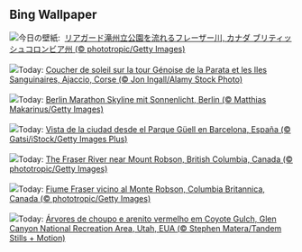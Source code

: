 ## Bing Wallpaper
![](https://www.bing.com/th?id=OHR.FraserRiverBC_JA-JP3101600777_UHD.jpg&w=1000)今日の壁紙: &nbsp;[リアガード滝州立公園を流れるフレーザー川, カナダ ブリティッシュコロンビア州 (© phototropic/Getty Images)](https://www.bing.com/th?id=OHR.FraserRiverBC_JA-JP3101600777_UHD.jpg)
<br><br/>
![](https://www.bing.com/th?id=OHR.GenoeseTower_FR-FR7845957372_UHD.jpg&w=1000)Today: [Coucher de soleil sur la tour Génoise de la Parata et les Iles Sanguinaires, Ajaccio, Corse (© Jon Ingall/Alamy Stock Photo)](https://www.bing.com/th?id=OHR.GenoeseTower_FR-FR7845957372_UHD.jpg)
<br><br/>
![](https://www.bing.com/th?id=OHR.BerlinMarathon_DE-DE4277844553_UHD.jpg&w=1000)Today: [Berlin Marathon Skyline mit Sonnenlicht, Berlin (© Matthias Makarinus/Getty Images)](https://www.bing.com/th?id=OHR.BerlinMarathon_DE-DE4277844553_UHD.jpg)
<br><br/>
![](https://www.bing.com/th?id=OHR.MerceBarcelona_ES-ES3690620266_UHD.jpg&w=1000)Today: [Vista de la ciudad desde el Parque Güell en Barcelona, España (© Gatsi/iStock/Getty Images Plus)](https://www.bing.com/th?id=OHR.MerceBarcelona_ES-ES3690620266_UHD.jpg)
<br><br/>
![](https://www.bing.com/th?id=OHR.FraserRiverBC_EN-GB9942100747_UHD.jpg&w=1000)Today: [The Fraser River near Mount Robson, British Columbia, Canada (© phototropic/Getty Images)](https://www.bing.com/th?id=OHR.FraserRiverBC_EN-GB9942100747_UHD.jpg)
<br><br/>
![](https://www.bing.com/th?id=OHR.FraserRiverBC_IT-IT3080206802_UHD.jpg&w=1000)Today: [Fiume Fraser vicino al Monte Robson, Columbia Britannica, Canada (© phototropic/Getty Images)](https://www.bing.com/th?id=OHR.FraserRiverBC_IT-IT3080206802_UHD.jpg)
<br><br/>
![](https://www.bing.com/th?id=OHR.CottonwoodCanyon_PT-BR2979568032_UHD.jpg&w=1000)Today: [Árvores de choupo e arenito vermelho em Coyote Gulch, Glen Canyon National Recreation Area, Utah, EUA (© Stephen Matera/Tandem Stills + Motion)](https://www.bing.com/th?id=OHR.CottonwoodCanyon_PT-BR2979568032_UHD.jpg)
<br><br/>
